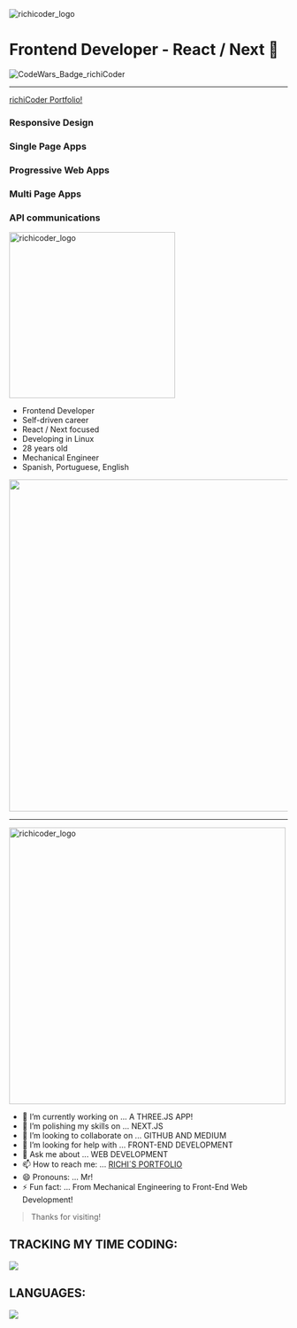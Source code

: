 <img alt='richicoder_logo' src='http://richicoder.com/richicoder_logo.png' />

# Frontend Developer - React / Next 👋
![CodeWars_Badge_richiCoder](https://www.codewars.com/users/richicoder/badges/large)
_____

<a href="https://richicoder.com" target="_blank">richiCoder Portfolio!</a>

### Responsive Design
### Single Page Apps
### Progressive Web Apps
### Multi Page Apps
### API communications

<img alt='richicoder_logo' src='https://richicoder.com/richicoder_tablet.png' width='300px' height='auto' />

- Frontend Developer
- Self-driven career
- React / Next focused
- Developing in Linux
- 28 years old
- Mechanical Engineer
- Spanish, Portuguese, English

<a href="https://wakatime.com"><img src="https://wakatime.com/share/@richiCoder/f553d357-929f-4ff6-8344-c5bdc726e53e.png" width='600px' /></a>

_____
<img alt='richicoder_logo' src='https://richicoder.com/4pics_1word_desktop.png' width='500px' height='auto' />

- 🔭 I’m currently working on ... A THREE.JS APP!
- 🌱 I’m polishing my skills on ... NEXT.JS
- 👯 I’m looking to collaborate on ... GITHUB AND MEDIUM
- 🤔 I’m looking for help with ... FRONT-END DEVELOPMENT
- 💬 Ask me about ... WEB DEVELOPMENT
- 📫 How to reach me: ... [RICHI´S PORTFOLIO](https://richicoder.com/ "Visit Richi's Portfolio!")
- 😄 Pronouns: ... Mr!
- ⚡ Fun fact:  ... From Mechanical Engineering to Front-End Web Development!


> Thanks for visiting!


## **TRACKING MY TIME CODING:**
<a href="https://wakatime.com"><img src="https://wakatime.com/share/@2db4d374-00ea-4dca-a30e-e490256172a0/6d575458-2430-4f0b-b37c-78b0dad52566.png" /></a>

## **LANGUAGES:**
<a href="https://wakatime.com"><img src="https://wakatime.com/share/@2db4d374-00ea-4dca-a30e-e490256172a0/570f5e62-b2a1-4654-93a3-127e21b8017e.png" /></a>
